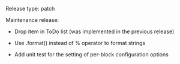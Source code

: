 Release type: patch

Maintenance release:

- Drop item in ToDo list (was implemented in the previous release)

- Use .format() instead of % operator to format strings

- Add unit test for the setting of per-block configuration options
